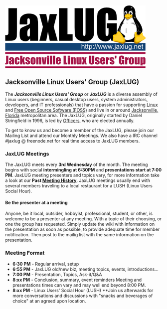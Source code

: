 ![JaxLUG Banner Logo](images/jaxlug_logo_banner.png)

## Jacksonville Linux Users' Group (JaxLUG)
The **_Jacksonville Linux Users' Group_** or **_JaxLUG_** is a diverse
assembly of Linux users (beginners, casual desktop users, system
administrators, developers, and IT professionals) that have a passion for
supporting [Linux](https://en.wikipedia.org/wiki/Linux) and
[Free Open Source Software (FOSS)](https://en.wikipedia.org/wiki/Free_and_open-source_software)
and live in or around
[Jacksonville, Florida](https://en.wikipedia.org/wiki/Jacksonville)
metropolitan area. The JaxLUG, originally started by Daniel Stringfield in
1996, is led by [Officers](https://www.jaxlug.net/index.php/Officers),
who are elected annually.

To get to know us and become a member of the JaxLUG, please join our
Mailing List and attend our Monthly Meetings. We also have a IRC channel
#jaxlug @ freenode.net for real time access to JaxLUG members. 

### JaxLUG Meetings
The JaxLUG meets every **3rd Wednesday** of the month. The meeting begins
with social **intermingling at 6:30PM** and
**presentations start at 7:00 PM**. JaxLUG meeting presenters and topics
vary, for more information take a look at our
**Past [Meeting History](https://www.jaxlug.net/index.php/Meeting_History)**.
JaxLUG meetings usually end with several members traveling to a local
restaurant for a LUSH (Linux Users Social Hour).

#### Be the presenter at a meeting
Anyone, be it local, outsider, hobbyist, professional, student, or other,
is welcome to be a presenter at any meeting. With a topic of their choosing,
or one the group has requested. Simply update the wiki with information on
the presentation as soon as possible, to provide adequate time for member
notification. Then post to the mailig list with the same information on the
presentation. 

### Meeting Format

*    **6:30 PM** - Regular arrival, setup
*    **6:55 PM** - JaxLUG old/new biz, meeting topics, events, introductions...
*    **7:00 PM** - Presentation, Topics, Ask-it/Q&A
*    **8:xx PM** - Conclusion, summary, event reminders
    Meeting and presentations times can vary and may well end beyond 8:00 PM.
*    **8:xx PM** - Linux Users' Social Hour (LUSH)
    **Join us afterwards for more conversations and discussions with "snacks and beverages of choice" at an agreed upon location.
